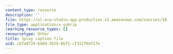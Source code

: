 ```yaml
---
content_type: resource
description: ''
file: https://ol-ocw-studio-app-production.s3.amazonaws.com/courses/18-01sc-single-variable-calculus-fall-2010/cb7a8724b48d56298b71cf312f6bf17e_hjZhPczMkL4.vtt
file_type: application/x-subrip
learning_resource_types: []
resourcetype: Other
title: 3play caption file
uid: cb7a8724-b48d-5629-8b71-cf312f6bf17e
---
```

